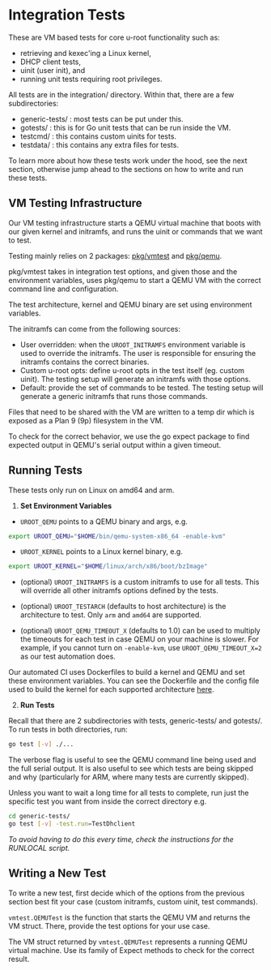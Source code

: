 # Integration Tests

These are VM based tests for core u-root functionality such as:

* retrieving and kexec'ing a Linux kernel,
* DHCP client tests,
* uinit (user init), and
* running unit tests requiring root privileges.

All tests are in the integration/ directory. Within that, there are a
few subdirectories:

* generic-tests/ : most tests can be put under this.
* gotests/ : this is for Go unit tests that can be run inside the VM.
* testcmd/ : this contains custom uinits for tests.
* testdata/ : this contains any extra files for tests.

To learn more about how these tests work under the hood, see the next section,
otherwise jump ahead to the sections on how to write and run these tests.

## VM Testing Infrastructure

Our VM testing infrastructure starts a QEMU virtual machine that boots with
our given kernel and initramfs, and runs the uinit or commands that we want to
test.

Testing mainly relies on 2 packages: [pkg/vmtest](/pkg/vmtest) and
[pkg/qemu](/pkg/qemu).

pkg/vmtest takes in integration test options, and given those and the
environment variables, uses pkg/qemu to start a QEMU VM with the correct command
line and configuration.

The test architecture, kernel and QEMU binary are set using environment
variables.

The initramfs can come from the following sources:
* User overridden: when the `UROOT_INITRAMFS` environment variable is used to 
  override the initramfs. The user is responsible for ensuring the initramfs 
  contains the correct binaries.
* Custom u-root opts: define u-root opts in the test itself (eg. custom uinit).
  The testing setup will generate an initramfs with those options.
* Default: provide the set of commands to be tested. The testing setup
  will generate a generic initramfs that runs those commands.

Files that need to be shared with the VM are written to a temp dir which is
exposed as a Plan 9 (9p) filesystem in the VM.

To check for the correct behavior, we use the go expect package to find
expected output in QEMU's serial output within a given timeout.

## Running Tests

These tests only run on Linux on amd64 and arm.

1. **Set Environment Variables**

-   `UROOT_QEMU` points to a QEMU binary and args, e.g.

```sh
export UROOT_QEMU="$HOME/bin/qemu-system-x86_64 -enable-kvm"
```

-   `UROOT_KERNEL` points to a Linux kernel binary, e.g.

```sh
export UROOT_KERNEL="$HOME/linux/arch/x86/boot/bzImage"
```
-   (optional) `UROOT_INITRAMFS` is a custom initramfs to use for all tests.
    This will override all other initramfs options defined by the tests.

-   (optional) `UROOT_TESTARCH` (defaults to host architecture) is the
    architecture to test. Only `arm` and `amd64` are supported.

-   (optional) `UROOT_QEMU_TIMEOUT_X` (defaults to 1.0) can be used to multiply
    the timeouts for each test in case QEMU on your machine is slower. For
    example, if you cannot turn on `-enable-kvm`, use `UROOT_QEMU_TIMEOUT_X=2`
    as our test automation does.


Our automated CI uses Dockerfiles to build a kernel and QEMU and set these
environment variables. You can see the Dockerfile and the config file used to
build the kernel for each supported architecture [here](/.circleci/images).

2. **Run Tests**

Recall that there are 2 subdirectories with tests, generic-tests/ and gotests/.
To run tests in both directories, run:

```sh
go test [-v] ./...
```

The verbose flag is useful to see the QEMU command line being used and the full
serial output. It is also useful to see which tests are being skipped and why
(particularly for ARM, where many tests are currently skipped).

Unless you want to wait a long time for all tests to complete, run just the
specific test you want from inside the correct directory e.g.

```sh
cd generic-tests/
go test [-v] -test.run=TestDhclient
```

*To avoid having to do this every time, check the instructions for the RUNLOCAL
script.*

## Writing a New Test

To write a new test, first decide which of the options from the previous
section best fit your case (custom initramfs, custom uinit, test commands).

`vmtest.QEMUTest` is the function that starts the QEMU VM and returns the VM
struct. There, provide the test options for your use case.

The VM struct returned by `vmtest.QEMUTest` represents a running QEMU virtual
machine. Use its family of Expect methods to check for the correct result.

